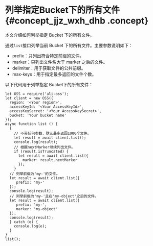 # 列举指定Bucket下的所有文件 {#concept_jjz_wxh_dhb .concept}

本文介绍如何列举指定 Bucket 下的所有文件。

通过`list`接口列举当前 Bucket 下的所有文件。主要参数说明如下：

-   prefix：只列出符合特定前缀的文件。
-   marker：只列出文件名大于 marker 之后的文件。
-   delimiter：用于获取文件的公共前缀。
-   max-keys：用于指定最多返回的文件个数。

以下代码用于列举指定 Bucket下的所有文件：

```
let OSS = require('ali-oss');
let client = new OSS({
  region: '<Your region>',
  accessKeyId: '<Your AccessKeyId>',
  accessKeySecret: '<Your AccessKeySecret>',
  bucket: 'Your bucket name'
});
async function list () {
  {
    // 不带任何参数，默认最多返回1000个文件。
    let result = await client.list();
    console.log(result);
    // 根据nextMarker继续列出文件。
    if (result.isTruncated) {
      let result = await client.list({
        marker: result.nextMarker
      });
    }
  // 列举前缀为'my-'的文件。
  let result = await client.list({
     prefix: 'my-'
  });
  console.log(result);
  // 列举前缀为'my-'且在'my-object'之后的文件。
  let result = await client.list({
     prefix: 'my-',
     marker: 'my-object'
  });
  console.log(result);
  } catch (e) {
    console.log(e);
  }
}
list();
```

